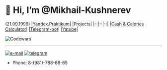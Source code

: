 # 👋 Hi, I’m @Mikhail-Kushnerev
(21.09.1999)
|[Yandex.Praktikum](https://practicum.yandex.ru/trainer/python-developer-plus/lesson/91c0af5b-d616-47e9-81ba-01ed0d62910c/)| |Projects|
|-:|-:|-:|
|[Cash & Calories Calculator](https://github.com/Mikhail-Kushnerev/Calculator-of-Money-and-Calories)| |[Telegram-bot](https://github.com/Mikhail-Kushnerev/Pizza-bot)|
|[Yatube](https://github.com/Mikhail-Kushnerev/hw05_final)|


![Codewars](https://www.codewars.com/users/Mikhail-Kushnerev/badges/large)
____

[![e-mail](https://github.com/Mikhail-Kushnerev/images/blob/main/yandex_mail.png)](mailto:mikushnerev@yandex.ru)
[![telegram](https://github.com/Mikhail-Kushnerev/images/blob/main/telegram_logo.png)](https://t.me/mikushnerev)
  - Phone: 8-(981)-788-68-65
<!---
Mikhail-Kushnerev/Mikhail-Kushnerev is a ✨ special ✨ repository because its `README.md` (this file) appears on your GitHub profile.
You can click the Preview link to take a look at your changes.
--->
